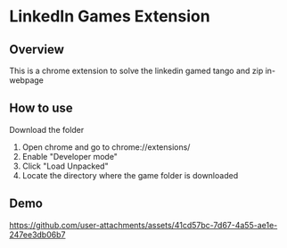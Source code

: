 # LinkedIn Games Extension

## Overview
This is a chrome extension to solve the linkedin gamed tango and zip in-webpage

## How to use

Download the folder

1. Open chrome and go to chrome://extensions/
2. Enable "Developer mode"
3. Click "Load Unpacked"
4. Locate the directory where the game folder is downloaded

## Demo
https://github.com/user-attachments/assets/41cd57bc-7d67-4a55-ae1e-247ee3db06b7

